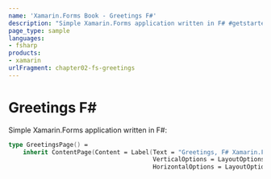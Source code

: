```yaml
---
name: 'Xamarin.Forms Book - Greetings F#'
description: "Simple Xamarin.Forms application written in F# #getstarted"
page_type: sample
languages:
- fsharp
products:
- xamarin
urlFragment: chapter02-fs-greetings
---
```

# Greetings F\#

Simple Xamarin.Forms application written in F#:

```fsharp
type GreetingsPage() =
    inherit ContentPage(Content = Label(Text = "Greetings, F# Xamarin.Forms!",
                                        VerticalOptions = LayoutOptions.Center,
                                        HorizontalOptions = LayoutOptions.Center))
```
